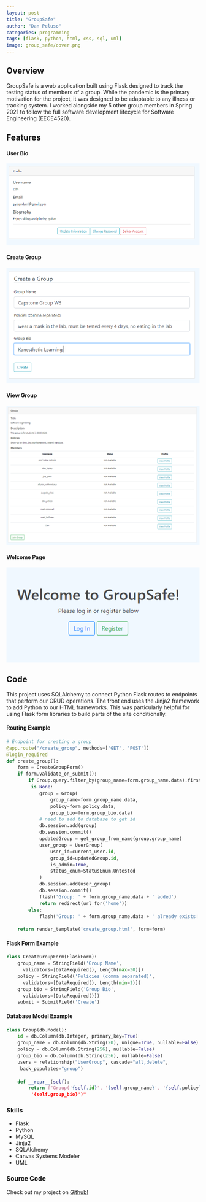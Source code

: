 ```yaml
---
layout: post
title: "GroupSafe"
author: "Dan Peluso"
categories: programming
tags: [flask, python, html, css, sql, uml]
image: group_safe/cover.png
---
```

## Overview

GroupSafe is a web application built using Flask designed to track the testing status of members of a group. While the pandemic is the primary motivation for the project, it was designed to be adaptable to any illness or tracking system. I worked alongside my 5 other group members in Spring 2021 to follow the full software development lifecycle for Software Engineering (EECE4520).

## Features

#### User Bio
![](\assets\img\group_safe\bio.png)

#### Create Group
![](\assets\img\group_safe\create_group.png)

#### View Group
![](\assets\img\group_safe\view_group.png)

#### Welcome Page
![](\assets\img\group_safe\welcome.png)

## Code

This project uses SQLAlchemy to connect Python Flask routes to endpoints that perform our CRUD operations. The front end uses the Jinja2 framework to add Python to our HTML frameworks. This was particularly helpful for using Flask form libraries to build parts of the site conditionally.

#### Routing Example

```python
# Endpoint for creating a group
@app.route("/create_group", methods=['GET', 'POST'])
@login_required
def create_group():
    form = CreateGroupForm()
    if form.validate_on_submit():
        if Group.query.filter_by(group_name=form.group_name.data).first()
         is None:
            group = Group(
                group_name=form.group_name.data,
                policy=form.policy.data,
                group_bio=form.group_bio.data)
            # need to add to database to get id
            db.session.add(group)
            db.session.commit()
            updatedGroup = get_group_from_name(group.group_name)
            user_group = UserGroup(
                user_id=current_user.id,
                group_id=updatedGroup.id,
                is_admin=True,
                status_enum=StatusEnum.Untested
            )
            db.session.add(user_group)
            db.session.commit()
            flash('Group: ' + form.group_name.data + ' added')
            return redirect(url_for('home'))
        else:
            flash('Group: ' + form.group_name.data + ' already exists!', category="error")

    return render_template('create_group.html', form=form)

```

#### Flask Form Example
```Python
class CreateGroupForm(FlaskForm):
    group_name = StringField('Group Name',
      validators=[DataRequired(), Length(max=30)])
    policy = StringField('Policies (comma separated)',
      validators=[DataRequired(), Length(min=1)])
    group_bio = StringField('Group Bio',
      validators=[DataRequired()])
    submit = SubmitField('Create')

```

#### Database Model Example
```Python
class Group(db.Model):
    id = db.Column(db.Integer, primary_key=True)
    group_name = db.Column(db.String(20), unique=True, nullable=False)
    policy = db.Column(db.String(256), nullable=False)
    group_bio = db.Column(db.String(256), nullable=False)
    users = relationship("UserGroup", cascade="all,delete",
     back_populates="group")

    def __repr__(self):
        return f"Group('{self.id}', '{self.group_name}', '{self.policy}',
         '{self.group_bio}')"

```

### Skills
- Flask
- Python
- MySQL
- Jinja2
- SQLAlchemy
- Canvas Systems Modeler
- UML

### Source Code

Check out my project on [Github!](https://github.com/pelusodan/GroupSafe)
